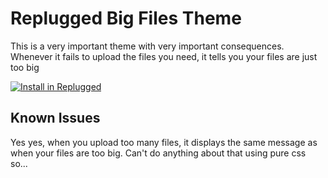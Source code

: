 # Replugged Big Files Theme

This is a very important theme with very important consequences. Whenever it fails to upload the files you need, it tells you your files are just too big

[![Install in Replugged](https://img.shields.io/badge/-Install%20in%20Replugged-blue?style=for-the-badge&logo=none)](https://replugged.dev/install?identifier=eu.shadygoat.bigFiles)

## Known Issues

Yes yes, when you upload too many files, it displays the same message as when your files are too big. Can't do anything about that using pure css so...
